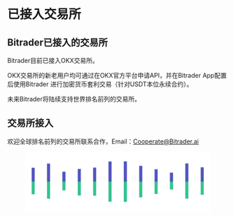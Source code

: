 # 已接入交易所

## Bitrader已接入的交易所

Bitrader目前已接入OKX交易所。

OKX交易所的新老用户均可通过在OKX官方平台申请API，并在Bitrader App配置后使用Bitrader 进行加密货币套利交易（针对USDT本位永续合约）。

未来Bitrader将陆续支持世界排名前列的交易所。

## 交易所接入

欢迎全球排名前列的交易所联系合作，Email：Cooperate@Bitrader.ai

<figure><img src="../.gitbook/assets/Pagination (1).png" alt=""><figcaption></figcaption></figure>

